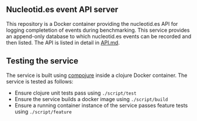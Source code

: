 ## Nucleotid.es event API server

This repository is a Docker container providing the nucleotid.es API for
logging completetion of events during benchmarking. This service provides an
append-only database to which nucleotid.es events can be recorded and then
listed. The API is listed in detail in [API.md][].

## Testing the service

The service is built using [compojure][] inside a clojure Docker container. The
service is tested as follows:

  * Ensure clojure unit tests pass using `./script/test`
  * Ensure the service builds a docker image using `./script/build`
  * Ensure a running container instance of the service passes feature tests using
    `./script/feature`

[compojure]: https://github.com/weavejester/compojure
[API.md]: https://github.com/nucleotides/event-api/blob/master/doc/api.md
